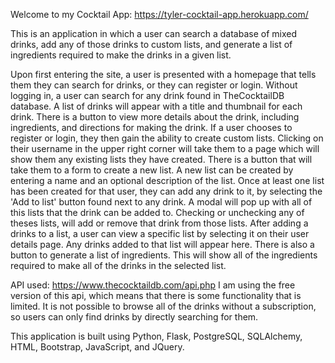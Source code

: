 Welcome to my Cocktail App: https://tyler-cocktail-app.herokuapp.com/

This is an application in which a user can search a database of mixed drinks, add any of those drinks to custom lists, and generate a list of ingredients required to make the drinks in a given list.

Upon first entering the site, a user is presented with a homepage that tells them they can search for drinks, or they can register or login. Without logging in, a user can search for any drink found in TheCocktailDB database. A list of drinks will appear with a title and thumbnail for each drink. There is a button to view more details about the drink, including ingredients, and directions for making the drink.
If a user chooses to register or login, they then gain the ability to create custom lists. Clicking on their username in the upper right corner will take them to a page which will show them any existing lists they have created. There is a button that will take them to a form to create a new list.
A new list can be created by entering a name and an optional description of the list.
Once at least one list has been created for that user, they can add any drink to it, by selecting the 'Add to list' button found next to any drink. A modal will pop up with all of this lists that the drink can be added to. Checking or unchecking any of theses lists, will add or remove that drink from those lists.
After adding a drinks to a list, a user can view a specific list by selecting it on their user details page. Any drinks added to that list will appear here. There is also a button to generate a list of ingredients. This will show all of the ingredients required to make all of the drinks in the selected list.

API used: https://www.thecocktaildb.com/api.php
I am using the free version of this api, which means that there is some functionality that is limited. It is not possible to browse all of the drinks without a subscription, so users can only find drinks by directly searching for them.

This application is built using Python, Flask, PostgreSQL, SQLAlchemy, HTML, Bootstrap, JavaScript, and JQuery.